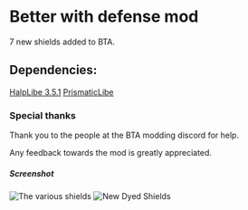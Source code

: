 # Better with defense mod
7 new shields added to BTA.

## Dependencies:
[HalpLibe 3.5.1](<https://github.com/Turnip-Labs/bta-halplibe>) 
[PrismaticLibe](<https://github.com/UselessSolutions/BTA_Babric_PrismaticLibe>)
### Special thanks
Thank you to the people at the BTA modding discord for help.

Any feedback towards the mod is greatly appreciated.

##### Screenshot
![The various shields](https://github.com/mizuri-n/Better-with-defense/assets/142837856/793eaa7b-6d86-42c1-a77d-d3a99ace53e9)
![New Dyed Shields](https://github.com/mizuri-n/Better-with-defense/assets/142837856/f04d9bef-82c5-4d6c-b8e5-697738ce4867)



